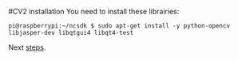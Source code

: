 #CV2 installation
You need to install these librairies:
```
pi@raspberrypi:~/ncsdk $ sudo apt-get install -y python-opencv libjasper-dev libqtgui4 libqt4-test
```

Next [steps](./SAM.md "Installing sam").